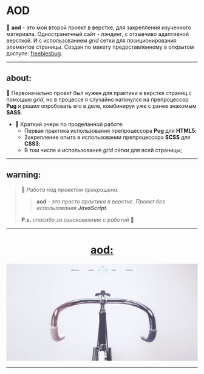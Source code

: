 # AOD

📄 **aod** - это мой второй проект в верстке, для закрепления изученного материала. Одностраничный сайт - лэндинг, с отзывчиво адаптивной версткой. И с использованием _grid_ сетки для позиционирования элементов страницы. Создан по макету предоставленному в открытом доступе: [freebiesbug](https://freebiesbug.com/psd-freebies/bicycle-flat-one-page-template).

---

## about:

📑 Первоначально проект был нужен для практики в верстке страниц с помощью _grid_, но в процессе я случайно наткнулся на препроцессор **Pug** и решил опробовать его в деле, комбинируя уже с ранее знакомым **SASS**.

- 📝 Краткий очерк по проделанной работе:
  - Первая практика использования препроцессора **Pug** для **HTML5**;
  - Закрепление опыта в использовании препроцессора **SCSS** для **CSS3**;
  - В том числе и использования _grid_ сетки для всей страницы;

---

## warning:

> 📌 _Работа над проектом прекращена:_
>
> > **aod** _- это просто практика в верстке. Проект без использования **JavaScript**._
>
> **P.s.** _спасибо за ознакомление с работой_ 👋

---

<h1 align="center"><a href="https://lapard1n.github.io/aod">aod:</a></h1>

![page header](./img/bg.png)

---
